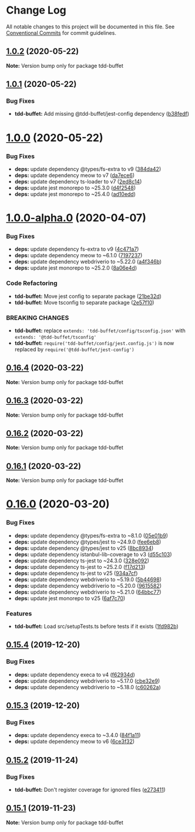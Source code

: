 # Change Log

All notable changes to this project will be documented in this file.
See [Conventional Commits](https://conventionalcommits.org) for commit guidelines.

## [1.0.2](https://github.com/NiGhTTraX/tdd-buffet/compare/tdd-buffet@1.0.1...tdd-buffet@1.0.2) (2020-05-22)

**Note:** Version bump only for package tdd-buffet





## [1.0.1](https://github.com/NiGhTTraX/tdd-buffet/compare/tdd-buffet@1.0.0...tdd-buffet@1.0.1) (2020-05-22)


### Bug Fixes

* **tdd-buffet:** Add missing @tdd-buffet/jest-config dependency ([b38fedf](https://github.com/NiGhTTraX/tdd-buffet/commit/b38fedf))





# [1.0.0](https://github.com/NiGhTTraX/tdd-buffet/compare/tdd-buffet@1.0.0-alpha.0...tdd-buffet@1.0.0) (2020-05-22)


### Bug Fixes

* **deps:** update dependency @types/fs-extra to v9 ([384da42](https://github.com/NiGhTTraX/tdd-buffet/commit/384da42))
* **deps:** update dependency meow to v7 ([da7ece6](https://github.com/NiGhTTraX/tdd-buffet/commit/da7ece6))
* **deps:** update dependency ts-loader to v7 ([2ed8c14](https://github.com/NiGhTTraX/tdd-buffet/commit/2ed8c14))
* **deps:** update jest monorepo to ~25.3.0 ([d4f2548](https://github.com/NiGhTTraX/tdd-buffet/commit/d4f2548))
* **deps:** update jest monorepo to ~25.4.0 ([ad10edd](https://github.com/NiGhTTraX/tdd-buffet/commit/ad10edd))





# [1.0.0-alpha.0](https://github.com/NiGhTTraX/tdd-buffet/compare/tdd-buffet@0.16.4...tdd-buffet@1.0.0-alpha.0) (2020-04-07)


### Bug Fixes

* **deps:** update dependency fs-extra to v9 ([4c471a7](https://github.com/NiGhTTraX/tdd-buffet/commit/4c471a7))
* **deps:** update dependency meow to ~6.1.0 ([7197237](https://github.com/NiGhTTraX/tdd-buffet/commit/7197237))
* **deps:** update dependency webdriverio to ~5.22.0 ([a4f346b](https://github.com/NiGhTTraX/tdd-buffet/commit/a4f346b))
* **deps:** update jest monorepo to ~25.2.0 ([8a06e4d](https://github.com/NiGhTTraX/tdd-buffet/commit/8a06e4d))


### Code Refactoring

* **tdd-buffet:** Move jest config to separate package ([21be32d](https://github.com/NiGhTTraX/tdd-buffet/commit/21be32d))
* **tdd-buffet:** Move tsconfig to separate package ([2e57f10](https://github.com/NiGhTTraX/tdd-buffet/commit/2e57f10))


### BREAKING CHANGES

* **tdd-buffet:** replace `extends: 'tdd-buffet/config/tsconfig.json'` with
`extends: '@tdd-buffet/tsconfig'`
* **tdd-buffet:** `require('tdd-buffet/config/jest.config.js')` is now
replaced by `require('@tdd-buffet/jest-config')`





## [0.16.4](https://github.com/NiGhTTraX/tdd-buffet/compare/tdd-buffet@0.16.3...tdd-buffet@0.16.4) (2020-03-22)

**Note:** Version bump only for package tdd-buffet





## [0.16.3](https://github.com/NiGhTTraX/tdd-buffet/compare/tdd-buffet@0.16.2...tdd-buffet@0.16.3) (2020-03-22)

**Note:** Version bump only for package tdd-buffet





## [0.16.2](https://github.com/NiGhTTraX/tdd-buffet/compare/tdd-buffet@0.16.1...tdd-buffet@0.16.2) (2020-03-22)

**Note:** Version bump only for package tdd-buffet





## [0.16.1](https://github.com/NiGhTTraX/tdd-buffet/compare/tdd-buffet@0.16.0...tdd-buffet@0.16.1) (2020-03-22)

**Note:** Version bump only for package tdd-buffet





# [0.16.0](https://github.com/NiGhTTraX/tdd-buffet/compare/tdd-buffet@0.15.4...tdd-buffet@0.16.0) (2020-03-20)


### Bug Fixes

* **deps:** update dependency @types/fs-extra to ~8.1.0 ([05e01b9](https://github.com/NiGhTTraX/tdd-buffet/commit/05e01b9))
* **deps:** update dependency @types/jest to ~24.9.0 ([fee6eb8](https://github.com/NiGhTTraX/tdd-buffet/commit/fee6eb8))
* **deps:** update dependency @types/jest to v25 ([8bc8934](https://github.com/NiGhTTraX/tdd-buffet/commit/8bc8934))
* **deps:** update dependency istanbul-lib-coverage to v3 ([d55c103](https://github.com/NiGhTTraX/tdd-buffet/commit/d55c103))
* **deps:** update dependency ts-jest to ~24.3.0 ([328e092](https://github.com/NiGhTTraX/tdd-buffet/commit/328e092))
* **deps:** update dependency ts-jest to ~25.2.0 ([f17d213](https://github.com/NiGhTTraX/tdd-buffet/commit/f17d213))
* **deps:** update dependency ts-jest to v25 ([934a7cf](https://github.com/NiGhTTraX/tdd-buffet/commit/934a7cf))
* **deps:** update dependency webdriverio to ~5.19.0 ([5b44698](https://github.com/NiGhTTraX/tdd-buffet/commit/5b44698))
* **deps:** update dependency webdriverio to ~5.20.0 ([9615582](https://github.com/NiGhTTraX/tdd-buffet/commit/9615582))
* **deps:** update dependency webdriverio to ~5.21.0 ([64bbc77](https://github.com/NiGhTTraX/tdd-buffet/commit/64bbc77))
* **deps:** update jest monorepo to v25 ([6af7c70](https://github.com/NiGhTTraX/tdd-buffet/commit/6af7c70))


### Features

* **tdd-buffet:** Load src/setupTests.ts before tests if it exists ([1fd982b](https://github.com/NiGhTTraX/tdd-buffet/commit/1fd982b))





## [0.15.4](https://github.com/NiGhTTraX/tdd-buffet/compare/tdd-buffet@0.15.3...tdd-buffet@0.15.4) (2019-12-20)


### Bug Fixes

* **deps:** update dependency execa to v4 ([f62934d](https://github.com/NiGhTTraX/tdd-buffet/commit/f62934d))
* **deps:** update dependency webdriverio to ~5.17.0 ([cbe32e9](https://github.com/NiGhTTraX/tdd-buffet/commit/cbe32e9))
* **deps:** update dependency webdriverio to ~5.18.0 ([c60262a](https://github.com/NiGhTTraX/tdd-buffet/commit/c60262a))





## [0.15.3](https://github.com/NiGhTTraX/tdd-buffet/compare/tdd-buffet@0.15.2...tdd-buffet@0.15.3) (2019-12-20)


### Bug Fixes

* **deps:** update dependency execa to ~3.4.0 ([84f1a11](https://github.com/NiGhTTraX/tdd-buffet/commit/84f1a11))
* **deps:** update dependency meow to v6 ([6ce3f32](https://github.com/NiGhTTraX/tdd-buffet/commit/6ce3f32))





## [0.15.2](https://github.com/NiGhTTraX/tdd-buffet/compare/tdd-buffet@0.15.1...tdd-buffet@0.15.2) (2019-11-24)


### Bug Fixes

* **tdd-buffet:** Don't register coverage for ignored files ([e273411](https://github.com/NiGhTTraX/tdd-buffet/commit/e273411))





## [0.15.1](https://github.com/NiGhTTraX/tdd-buffet/compare/tdd-buffet@0.15.0...tdd-buffet@0.15.1) (2019-11-23)

**Note:** Version bump only for package tdd-buffet
